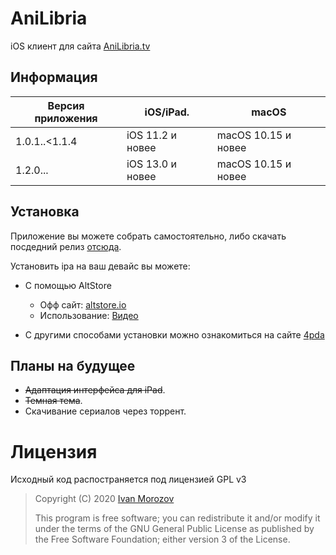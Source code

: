 # AniLibria
iOS клиент для сайта [AniLibria.tv](https://anilibria.tv/)

## Информация
|Версия приложения |iOS/iPad.           |macOS                 |
|------------------|--------------------|----------------------|
| 1.0.1..<1.1.4    | iOS 11.2 и новее   | macOS 10.15 и новее  | 
| 1.2.0...         | iOS 13.0 и новее   | macOS 10.15 и новее  |


## Установка
Приложение вы можете собрать самостоятельно, либо скачать посдедний релиз [отсюда](https://github.com/anilibria/anilibria-ios/releases).

Установить ipa на ваш девайс вы можете:
* С помощью AltStore
  - Офф сайт: [altstore.io](https://altstore.io/)
  - Использование: [Видео](https://www.youtube.com/watch?v=Jj_IxOkz0gw)

* С другими способами установки можно ознакомиться на сайте [4pda](https://4pda.ru/forum/index.php?showtopic=126555)

## Планы на будущее
- ~~Адаптация интерфейса для iPad~~.
- ~~Темная тема~~.
- Скачивание сериалов через торрент.

# Лицензия #
Исходный код распостраняется под лицензией GPL v3

> Copyright (C) 2020 [Ivan Morozov](https://github.com/Allui)
> 
> This program is free software; you can redistribute it and/or modify
> it under the terms of the GNU General Public License as published by
> the Free Software Foundation; either version 3 of the License.

